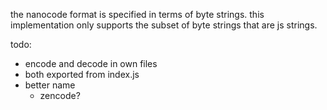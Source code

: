 the nanocode format is specified in terms of byte strings.
this implementation only supports the subset of byte strings that are js strings.

todo:
- encode and decode in own files
- both exported from index.js
- better name
  - zencode?
